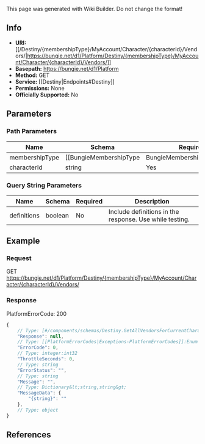 <span class="wiki-builder">This page was generated with Wiki Builder. Do not change the format!</span>

## Info


* **URI:** [[/Destiny/{membershipType}/MyAccount/Character/{characterId}/Vendors/|https://bungie.net/d1/Platform/Destiny/{membershipType}/MyAccount/Character/{characterId}/Vendors/]]
* **Basepath:** https://bungie.net/d1/Platform
* **Method:** GET
* **Service:** [[Destiny|Endpoints#Destiny]]
* **Permissions:** None
* **Officially Supported:** No

## Parameters
### Path Parameters
Name | Schema | Required | Description
---- | ------ | -------- | -----------
membershipType | [[BungieMembershipType|BungieMembershipType]]:Enum | Yes | The type of account for which info will be extracted.
characterId | string | Yes | 

### Query String Parameters
Name | Schema | Required | Description
---- | ------ | -------- | -----------
definitions | boolean | No | Include definitions in the response. Use while testing.

## Example
### Request
GET https://bungie.net/d1/Platform/Destiny/{membershipType}/MyAccount/Character/{characterId}/Vendors/

### Response
PlatformErrorCode: 200
```javascript
{
    // Type: [#/components/schemas/Destiny.GetAllVendorsForCurrentCharacter]
    "Response": null,
    // Type: [[PlatformErrorCodes|Exceptions-PlatformErrorCodes]]:Enum
    "ErrorCode": 0,
    // Type: integer:int32
    "ThrottleSeconds": 0,
    // Type: string
    "ErrorStatus": "",
    // Type: string
    "Message": "",
    // Type: Dictionary&lt;string,string&gt;
    "MessageData": {
        "{string}": ""
    },
    // Type: object
}

```

## References
